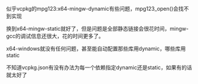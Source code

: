 似乎vcpkg的mpg123:x64-mingw-dynamic有些问题，mpg123_open()会找不到实现

换到x64-mingw-static就好了，但是问题是全部静态链接会很花时间，mingw-gcc的调试信息还很大，花的时间更多了。

x64-windows就没有任何问题，甚至能自动配置那些库用dynamic，哪些库用static

不知道vcpkg.json有没有办法为每一个依赖指定dynamic还是static，如果有的话就太好了
